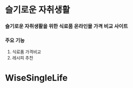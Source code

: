 # 슬기로운 자취생활
### 슬기로운 자취생활을 위한 식료품 온라인몰 가격 비교 사이트    
### 주요 기능    
1. 식료품 가격비교           
2. 레시피 추천        

# WiseSingleLife